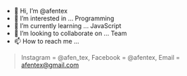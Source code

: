 - 👋 Hi, I’m @afentex
- 👀 I’m interested in ... Programming
- 🌱 I’m currently learning ... JavaScript
- 💞️ I’m looking to collaborate on ... Team
- 📫 How to reach me ...
 >Instagram = @afen_tex,
 >Facebook = @afentex,
 >Email = afentex@gmail.com

<!---
afentex/afentex is a ✨ special ✨ repository because its `README.md` (this file) appears on your GitHub profile.
You can click the Preview link to take a look at your changes.
--->

